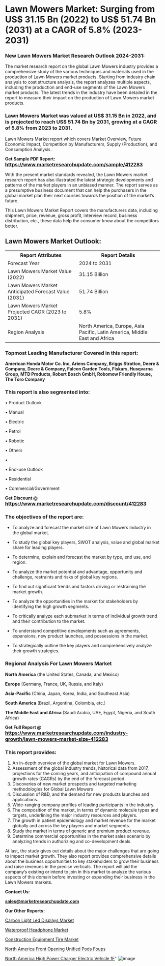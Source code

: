 # Lawn Mowers Market: Surging from US$ 31.15 Bn (2022) to US$ 51.74 Bn (2031) at a CAGR of 5.8% (2023-2031)

<strong><h3>New Lawn Mowers Market Research Outlook 2024-2031:</h3></strong>

The market research report on the global Lawn Mowers industry provides a comprehensive study of the various techniques and materials used in the production of Lawn Mowers market products. Starting from industry chain analysis to cost structure analysis, the report analyzes multiple aspects, including the production and end-use segments of the Lawn Mowers market products. The latest trends in the industry have been detailed in the report to measure their impact on the production of Lawn Mowers market products.

<strong><h3>Lawn Mowers Market was valued at US$ 31.15 Bn in 2022, and is projected to reach US$ 51.74 Bn by 2031, growing at a CAGR of 5.8% from 2023 to 2031.</h3></strong>

Lawn Mowers Market report which covers Market Overview, Future Economic Impact, Competition by Manufacturers, Supply (Production), and Consumption Analysis.

<strong>Get Sample PDF Report: <a href=https://www.marketresearchupdate.com/sample/412283><font size=3 color=#0000ff>https://www.marketresearchupdate.com/sample/412283</font></a></strong>

With the present market standards revealed, the Lawn Mowers market research report has also illustrated the latest strategic developments and patterns of the market players in an unbiased manner. The report serves as a presumptive business document that can help the purchasers in the global market plan their next courses towards the position of the market’s future.

This Lawn Mowers Market Report covers the manufacturers data, including shipment, price, revenue, gross profit, interview record, business distribution, etc., these data help the consumer know about the competitors better.

<html>
<body>

<h2>Lawn Mowers Market Outlook:</h2>

<table>
  <tr>
    <th>Report Attributes</th>
    <th>Report Details</th>
  </tr>
  <tr>
    <td>Forecast Year</td>
    <td>2024 to 2031</td>
  </tr>
  <tr>
    <td>Lawn Mowers Market Value (2022)</td>
    <td>31.15 Billion</td>
  </tr>
  <tr>
    <td>Lawn Mowers Market Anticipated Forecast Value (2031)</td>
    <td>51.74 Billion</td>
  </tr>
  <tr>
    <td>Lawn Mowers Market Projected CAGR (2023 to 2031)</td>
    <td>5.8%</td>
  </tr>
  <tr>
    <td>Region Analysis</td>
    <td>North America, Europe, Asia Pacific, Latin America, Middle East and Africa</td>
  </tr>
</table>

</body>
</html>

<strong><h3>Topmost Leading Manufacturer Covered in this report:</h3></strong>

<strong>American Honda Motor Co. Inc, Ariens Company, Briggs Stratton, Deere & Company, Deere & Company, Falcon Garden Tools, Fiskars, Husqvarna Group, MTD Products, Robert Bosch GmbH, Robomow Friendly House, The Toro Company</strong>

<strong><h3>This report is also segmented into:</h3></strong>

• Product Outlook

• Manual

• Electric

• Petrol

• Robotic

• Others

• 

• End-use Outlook

• Residential

• Commercial/Government

<strong>Get Discount @ <a href=https://www.marketresearchupdate.com/discount/412283><font size=3 color=#0000ff>https://www.marketresearchupdate.com/discount/412283</font></a></strong>

<strong><h3>The objectives of the report are:</h3></strong>

- To analyze and forecast the market size of Lawn Mowers Industry in the global market.

- To study the global key players, SWOT analysis, value and global market share for leading players.

- To determine, explain and forecast the market by type, end use, and region.

- To analyze the market potential and advantage, opportunity and challenge, restraints and risks of global key regions.

- To find out significant trends and factors driving or restraining the market growth.

- To analyze the opportunities in the market for stakeholders by identifying the high growth segments.

- To critically analyze each submarket in terms of individual growth trend and their contribution to the market.

- To understand competitive developments such as agreements, expansions, new product launches, and possessions in the market.

- To strategically outline the key players and comprehensively analyze their growth strategies.

<strong><h3>Regional Analysis For Lawn Mowers Market</h3></strong>

<strong>North America</strong> (the United States, Canada, and Mexico)

<strong>Europe</strong> (Germany, France, UK, Russia, and Italy)

<strong>Asia-Pacific</strong> (China, Japan, Korea, India, and Southeast Asia)

<strong>South America</strong> (Brazil, Argentina, Colombia, etc.)

<strong>The Middle East and Africa</strong> (Saudi Arabia, UAE, Egypt, Nigeria, and South Africa)

<strong>Get Full Report @ <a href=https://www.marketresearchupdate.com/industry-growth/lawn-mowers-market-size-412283><font size=3 color=#0000ff>https://www.marketresearchupdate.com/industry-growth/lawn-mowers-market-size-412283</font></a></strong>

<strong><h3>This report provides:</h3></strong>
<ol>
  <li>An in-depth overview of the global market for Lawn Mowers.</li>
  <li>Assessment of the global industry trends, historical data from 2017, projections for the coming years, and anticipation of compound annual growth rates (CAGRs) by the end of the forecast period.</li>
  <li>Discoveries of new market prospects and targeted marketing methodologies for Global Lawn Mowers</li>
  <li>Discussion of R&amp;D, and the demand for new products launches and applications.</li>
  <li>Wide-ranging company profiles of leading participants in the industry.</li>
  <li>The composition of the market, in terms of dynamic molecule types and targets, underlining the major industry resources and players.</li>
  <li>The growth in patient epidemiology and market revenue for the market globally and across the key players and market segments.</li>
  <li>Study the market in terms of generic and premium product revenue.</li>
  <li>Determine commercial opportunities in the market sales scenario by analyzing trends in authorizing and co-development deals.</li>
</ol>

At last, the study gives out details about the major challenges that are going to impact market growth. They also report provides comprehensive details about the business opportunities to key stakeholders to grow their business and raise revenues in the precise verticals. The report will aid the company’s existing or intend to join in this market to analyze the various aspects of this domain before investing or expanding their business in the Lawn Mowers markets.

<strong>Contact Us:</strong>

<strong>sales@marketresearchupdate.com</strong>

<strong>Our Other Reports:</strong>

<a href=https://www.linkedin.com/pulse/carbon-light-led-displays-market-2023-trends>Carbon Light Led Displays Market</a>

<a href=https://www.linkedin.com/pulse/waterproof-headphone-market-opportunities-stay>Waterproof Headphone Market</a>

<a href=https://www.linkedin.com/pulse/construction-equipment-tire-market-2023-remarking>Construction Equipment Tire Market</a>

<a href=https://www.linkedin.com/pulse/north-america-front-opening-unified-pods-foups>North America Front Opening Unified Pods Foups</a>

<a href=https://www.linkedin.com/pulse/north-america-high-power-charger-electric-vehicle-1f>North America High Power Charger Electric Vehicle 1F</a>"
![image](https://github.com/Ankan-2/Market-Research-News/assets/158291571/52c432ff-52e2-4ed9-b509-b64a532e19ed)
